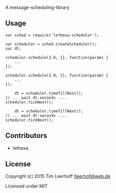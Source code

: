 A message-scheduling-library

Usage
-----
	var sched = require('lethexa-scheduler');

	var scheduler = sched.createScheduler();
	var dt;

	scheduler.schedule(2.0, {}, function(param) {
		...
	});

	scheduler.schedule(1.0, {}, function(param) {
		...
	});

        dt = scheduler.timeTillNext();
	// ... wait dt-seconds ....
	scheduler.tickNext();

        dt = scheduler.timeTillNext();
	// ... wait dt-seconds ....
	scheduler.tickNext();


Contributors
------------

* lethexa


License
-------
Copyright (c) 2015 Tim Leerhoff <tleerhof@web.de>

Licensed under MIT


